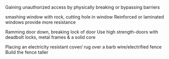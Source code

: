 Gaining unauthorized access by physically breaking or bypassing barriers

smashing window with rock, cutting hole in window
Reinforced or laminated windows provide more resistance

Ramming door down, breaking lock of door
Use high strength-doors with deadbolt locks, metal frames & a solid core

Placing an electricity resistant cover/ rug over a barb wire/electrified fence
Build the fence taller
